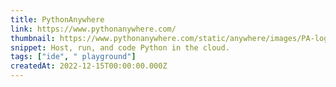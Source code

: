 ```yaml
---
title: PythonAnywhere
link: https://www.pythonanywhere.com/
thumbnail: https://www.pythonanywhere.com/static/anywhere/images/PA-logo.svg
snippet: Host, run, and code Python in the cloud.
tags: ["ide", " playground"]
createdAt: 2022-12-15T00:00:00.000Z
---
```

